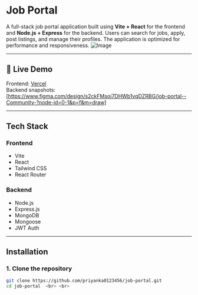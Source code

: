 # Job Portal

A full-stack job portal application built using **Vite + React** for the frontend and **Node.js + Express** for the backend. Users can search for jobs, apply, post listings, and manage their profiles. The application is optimized for performance and responsiveness.
![Image](https://github.com/user-attachments/assets/9e8e4e1c-357e-4871-a2e4-5e98c90f9b61)

---

## 🚀 Live Demo

Frontend: [ Vercel](https://job-portal-gilt.vercel.app/) <br>
Backend snapshots: [https://www.figma.com/design/s2ckFMsoj7DHWb1vqDZRBG/job-portal--Community-?node-id=0-1&p=f&m=draw]


---



##  Tech Stack

### Frontend
- Vite
- React
- Tailwind CSS
- React Router

### Backend
- Node.js
- Express.js
- MongoDB
- Mongoose
- JWT Auth

---

##  Installation

### 1. Clone the repository

```bash
git clone https://github.com/priyanka0123456/job-portal.git
cd job-portal  <br> <br>

